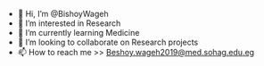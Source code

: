 - 👋 Hi, I’m @BishoyWageh
- 👀 I’m interested in Research
- 🌱 I’m currently learning Medicine
- 💞️ I’m looking to collaborate on Research projects
- 📫 How to reach me >> Beshoy.wageh2019@med.sohag.edu.eg

<!---
BishoyWageh/BishoyWageh is a ✨ special ✨ repository because its `README.md` (this file) appears on your GitHub profile.
You can click the Preview link to take a look at your changes.
--->
